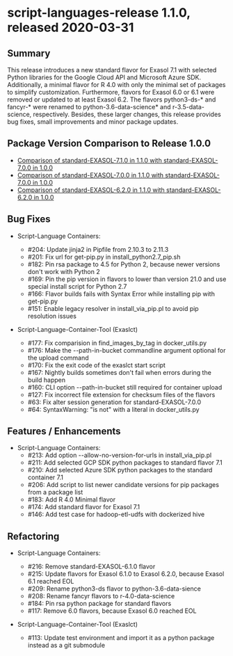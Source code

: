 # script-languages-release 1.1.0, released 2020-03-31

## Summary

This release introduces a new standard flavor for Exasol 7.1 with selected Python libraries for the Google Cloud API and Microsoft Azure SDK. Additionally, a minimal flavor for R 4.0 with only the minimal set of packages to simplify customization. Furthermore, flavors for Exasol 6.0 or 6.1 were removed or updated to at least Exasol 6.2. The flavors python3-ds-* and fancyr-* were renamed to python-3.6-data-science* and r-3.5-data-science, respectively. Besides, these larger changes, this release provides bug fixes, small improvements and minor package updates. 

## Package Version Comparison to Release 1.0.0

* [Comparison of standard-EXASOL-7.1.0 in 1.1.0 with standard-EXASOL-7.0.0 in 1.0.0](package_diffs/1.1.0/diff_standard-EXASOL-7.0.0_standard-EXASOL-7.1.0/README.md)
* [Comparison of standard-EXASOL-7.0.0 in 1.1.0 with standard-EXASOL-7.0.0 in 1.0.0](package_diffs/1.1.0/diff_standard-EXASOL-7.0.0_standard-EXASOL-7.0.0/README.md)
* [Comparison of standard-EXASOL-6.2.0 in 1.1.0 with standard-EXASOL-6.2.0 in 1.0.0](package_diffs/1.1.0/diff_standard-EXASOL-6.2.0_standard-EXASOL-6.2.0/README.md)

## Bug Fixes

* Script-Language Containers:
  * #204: Update jinja2 in Pipfile from 2.10.3 to 2.11.3
  * #201: Fix url for get-pip.py in install_python2.7_pip.sh
  * #182: Pin rsa package to 4.5 for Python 2, because newer versions don't work with Python 2 
  * #169: Pin the pip version in flavors to lower than version 21.0 and use special install script for Python 2.7
  * #166: Flavor builds fails with Syntax Error while installing pip with get-pip.py
  * #151: Enable legacy resolver in install_via_pip.pl to avoid pip resolution issues

* Script-Language-Container-Tool (Exaslct)
  * #177: Fix comparision in find_images_by_tag in docker_utils.py
  * #176: Make the --path-in-bucket commandline argument optional for the upload command
  * #170: Fix the exit code of the exaslct start script
  * #167: Nightly builds sometimes don't fail when errors during the build happen
  * #160: CLI option --path-in-bucket still required for container upload
  * #127: Fix incorrect file extension for checksum files of the flavors
  * #63: Fix alter session generation for standard-EXASOL-7.0.0
  * #64: SyntaxWarning: "is not" with a literal in docker_utils.py


## Features / Enhancements

* Script-Language Containers:
  * #213: Add option --allow-no-version-for-urls in install_via_pip.pl
  * #211: Add selected GCP SDK python packages to standard flavor 7.1
  * #210: Add selected Azure SDK python packages to the standard container 7.1
  * #206: Add script to list newer candidate versions for pip packages from a package list
  * #183: Add R 4.0 Minimal flavor
  * #174: Add standard flavor for Exasol 7.1
  * #146: Add test case for hadoop-etl-udfs with dockerized hive

## Refactoring

* Script-Language Containers:
  * #216: Remove standard-EXASOL-6.1.0 flavor
  * #215: Update flavors for Exasol 6.1.0 to Exasol 6.2.0, because Exasol 6.1 reached EOL
  * #209: Rename python3-ds flavor to python-3.6-data-sience 
  * #208: Rename fancyr flavors to r-4.0-data-science
  * #184: Pin rsa python package for standard flavors
  * #117: Remove 6.0 flavors, because Exasol 6.0 reached EOL

* Script-Language-Container-Tool (Exaslct)
  * #113: Update test environment and import it as a python package instead as a git submodule



